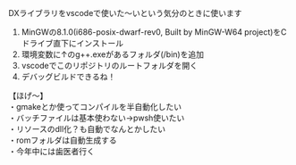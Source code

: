 DXライブラリをvscodeで使いた～いという気分のときに使います

1. MinGWの8.1.0(i686-posix-dwarf-rev0, Built by MinGW-W64 project)をCドライブ直下にインストール
2. 環境変数に↑のg++.exeがあるフォルダ(/bin)を追加
3. vscodeでこのリポジトリのルートフォルダを開く
4. デバッグビルドできるね！

【ほげ～】  
・gmakeとか使ってコンパイルを半自動化したい  
・バッチファイルは基本使わない→pwsh使いたい  
・リソースのdll化？も自動でなんとかしたい  
・romフォルダは自動生成する  
・今年中には歯医者行く  
